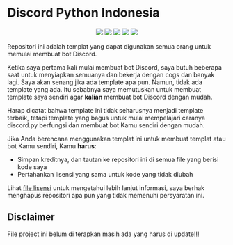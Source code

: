 # Discord Python Indonesia

<p align="center">
  <a href="https://github.com/ZaaakW/discord.py-indonesia/releases"><img src="https://img.shields.io/github/v/release/ZaaakW/discord.py-indonesia"></a>
  <a href="https://github.com/kkrypt0nn/Python-Discord-Bot-Template/commits/main"><img src="https://img.shields.io/github/last-commit/kkrypt0nn/Python-Discord-Bot-Template"></a>
  <a href="https://github.com/ZaaakW/discord.py-indonesia/blob/main/LICENSE.md"><img src="https://img.shields.io/github/license/ZaaakW/discord.py-indonesia"></a>
  <a href="https://github.com/ZaaakW/discord.py-indonesia"><img src="https://img.shields.io/github/languages/code-size/ZaaakW/discord.py-indonesia"></a>
  <a href="https://conventionalcommits.org/en/v1.0.0/"><img src="https://img.shields.io/badge/Conventional%20Commits-1.0.0-%23FE5196?logo=conventionalcommits&logoColor=white"></a>
</p>

Repositori ini adalah templat yang dapat digunakan semua orang untuk memulai membuat bot Discord.

Ketika saya pertama kali mulai membuat bot Discord, saya butuh beberapa saat untuk menyiapkan semuanya dan bekerja dengan cogs dan banyak lagi.
Saya akan senang jika ada template apa pun. Namun, tidak ada template yang ada. Itu sebabnya saya
memutuskan untuk membuat template saya sendiri agar **kalian** membuat bot Discord dengan mudah.

Harap dicatat bahwa template ini tidak seharusnya menjadi template terbaik, tetapi template yang bagus untuk mulai mempelajari caranya
discord.py berfungsi dan membuat bot Kamu sendiri dengan mudah.

Jika Anda berencana menggunakan templat ini untuk membuat templat atau bot Kamu sendiri, Kamu **harus**:

- Simpan kreditnya, dan tautan ke repositori ini di semua file yang berisi kode saya
- Pertahankan lisensi yang sama untuk kode yang tidak diubah

Lihat [file lisensi](https://github.com/kZaaakW/discord.py-indonesia/blob/master/LICENSE.md) untuk mengetahui lebih lanjut
informasi, saya berhak menghapus repositori apa pun yang tidak memenuhi persyaratan ini.

## Disclaimer 

File project ini belum di terapkan masih ada yang harus di update!!!
